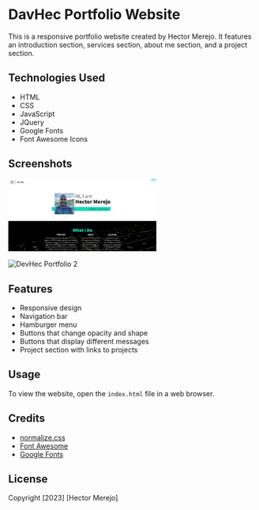 # DavHec Portfolio Website

This is a responsive portfolio website created by Hector Merejo. It features an introduction section, services section, about me section, and a project section.

## Technologies Used
- HTML
- CSS
- JavaScript
- JQuery
- Google Fonts
- Font Awesome Icons

## Screenshots

<img src="https://github.com/HectorMerejo/DevHec-Portfolio/blob/281e372cb5effe8728131ed1cc0c9f98a871e25e/DevHec%20Portfolio%201.png" alt="DevHec Screenshot1" width="300px">


![DevHec Portfolio 2](image/path.png)


## Features
- Responsive design
- Navigation bar
- Hamburger menu
- Buttons that change opacity and shape
- Buttons that display different messages
- Project section with links to projects

## Usage
To view the website, open the `index.html` file in a web browser.

## Credits
- [normalize.css](https://github.com/necolas/normalize.css/)
- [Font Awesome](https://fontawesome.com/)
- [Google Fonts](https://fonts.google.com/)

## License
Copyright [2023] [Hector Merejo]
